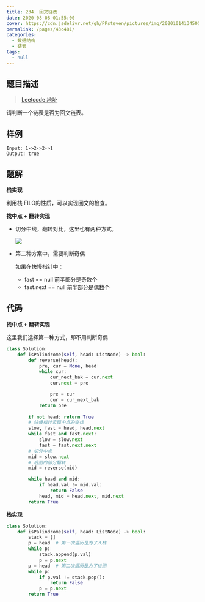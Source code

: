 ```yaml
---
title: 234. 回文链表
date: 2020-08-08 01:55:00
cover: https://cdn.jsdelivr.net/gh/PPsteven/pictures/img/20201014134505.png
permalink: /pages/43c481/
categories: 
  - 数据结构
  - 链表
tags: 
  - null
---
```


## 题目描述

> [Leetcode 地址](https://leetcode-cn.com/problems/palindrome-linked-list/)

请判断一个链表是否为回文链表。

## 样例

```
Input: 1->2->2->1
Output: true
```

## 题解

**栈实现**

利用栈 FILO的性质，可以实现回文的检查。

**找中点 + 翻转实现**

- 切分中线，翻转对比，这里也有两种方式。

  ![](https://cdn.jsdelivr.net/gh/PPsteven/pictures/img/20200808020142.png)

- 第二种方案中，需要判断奇偶

  如果在快慢指针中：

  - fast == null 前半部分是奇数个
  - fast.next == null 前半部分是偶数个

## 代码

**找中点 + 翻转实现**

这里我们选择第一种方式，即不用判断奇偶

```python
class Solution:
    def isPalindrome(self, head: ListNode) -> bool:
        def reverse(head):
            pre, cur = None, head 
            while cur:
                cur_next_bak = cur.next 
                cur.next = pre 

                pre = cur 
                cur = cur_next_bak
            return pre 
        
        if not head: return True 
        # 快慢指针实现中点的查找
        slow, fast = head, head.next 
        while fast and fast.next:
            slow = slow.next
            fast = fast.next.next
        # 切分中点
        mid = slow.next 
        # 后面的部分翻转
        mid = reverse(mid)

        while head and mid:
            if head.val != mid.val:
                return False
            head, mid = head.next, mid.next
        return True 
```

**栈实现**

```python
class Solution:
    def isPalindrome(self, head: ListNode) -> bool:
        stack = []
        p = head  # 第一次遍历是为了入栈
        while p:
            stack.append(p.val)
            p = p.next 
        p = head  # 第二次遍历是为了检测
        while p:  
            if p.val != stack.pop():
                return False 
            p = p.next 
        return True 
```

